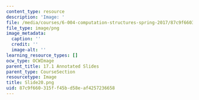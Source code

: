 ```yaml
---
content_type: resource
description: 'Image: '
file: /media/courses/6-004-computation-structures-spring-2017/87c9f660315ff45bd58eaf4257236658_Slide20.png
file_type: image/png
image_metadata:
  caption: ''
  credit: ''
  image-alt: ''
learning_resource_types: []
ocw_type: OCWImage
parent_title: 17.1 Annotated Slides
parent_type: CourseSection
resourcetype: Image
title: Slide20.png
uid: 87c9f660-315f-f45b-d58e-af4257236658
---
```

